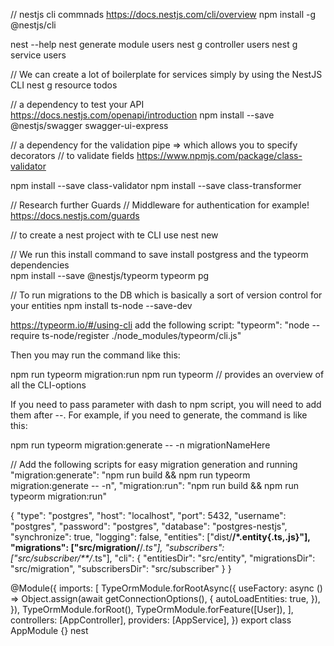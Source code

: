 // nestjs cli commnads
https://docs.nestjs.com/cli/overview
npm install -g @nestjs/cli

nest --help
nest generate module users
nest g controller users
nest g service users

// We can create a lot of boilerplate for services simply by using the NestJS CLI
nest g resource todos

// a dependency to test your API
https://docs.nestjs.com/openapi/introduction
npm install --save @nestjs/swagger swagger-ui-express

// a dependency for the validation pipe => which allows you to specify decorators
// to validate fields
https://www.npmjs.com/package/class-validator

npm install --save class-validator
npm install --save class-transformer

// Research further Guards
// Middleware for authentication for example!
https://docs.nestjs.com/guards

// to create a nest project with te CLI use
nest new <name of app>

// We run this install command to save install postgress and the typeorm dependencies  
npm install --save @nestjs/typeorm typeorm pg

// To run migrations to the DB which is basically a sort of version control for your entities
npm install ts-node --save-dev

https://typeorm.io/#/using-cli
add the following script:
"typeorm": "node --require ts-node/register ./node_modules/typeorm/cli.js"

Then you may run the command like this:

npm run typeorm migration:run
npm run typeorm // provides an overview of all the CLI-options

If you need to pass parameter with dash to npm script, you will need to add them after --. For example, if you need to generate, the command is like this:

npm run typeorm migration:generate -- -n migrationNameHere

// Add the following scripts for easy migration generation and running
"migration:generate": "npm run build && npm run typeorm migration:generate -- -n",
"migration:run": "npm run build && npm run typeorm migration:run"

{
"type": "postgres",
"host": "localhost",
"port": 5432,
"username": "postgres",
"password": "postgres",
"database": "postgres-nestjs",
"synchronize": true,
"logging": false,
"entities": ["dist/**/*.entity{.ts,.js}"],
"migrations": ["src/migration/**/*.ts"],
"subscribers": ["src/subscriber/**/*.ts"],
"cli": {
"entitiesDir": "src/entity",
"migrationsDir": "src/migration",
"subscribersDir": "src/subscriber"
}
}

@Module({
imports: [
TypeOrmModule.forRootAsync({
useFactory: async () =>
Object.assign(await getConnectionOptions(), {
autoLoadEntities: true,
}),
}),
TypeOrmModule.forRoot(),
TypeOrmModule.forFeature([User]),
],
controllers: [AppController],
providers: [AppService],
})
export class AppModule {}
nest
